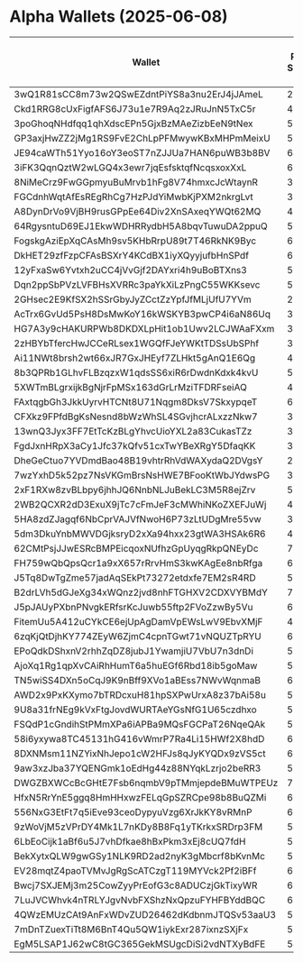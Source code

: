 # Alpha Wallets (2025-06-08)

| Wallet | Risk Score | Backtesting ROI (SOL) | Portfolio Value (USD) | SOL Balance | Farming Attempts / Total Tokens | Farming Ratio (%) | Median/Avg Risk of Last 10 Tokens | Median/Avg MC of Last 10 Tokens | Winrate (%) | ROI (%) | ROI (1D) (%) | Win Rate 1D (%) | Tokens (1D) | ROI (7D) (%) | Win Rate 7D (%) | Tokens (7D) | ROI (30D) (%) | Win Rate 30D (%) | Tokens (30D) | Realized Gains (USD) | Unrealized Gains (USD) | Median/Avg Holding Time (min) | Buy Size | Median/Avg Profit % Per Trade | Median/Avg Loss % Per Trade |
|----------|----------|----------|----------|----------|----------|----------|----------|----------|----------|----------|----------|----------|----------|----------|----------|----------|----------|----------|----------|----------|----------|----------|----------|----------|----------|
| 3wQ1R81sCC8m73w2QSwEZdntPiYS8a3nu2ErJ4jJAmeL | 26.67 | 1587.78% | $11284.45 | 8.7299 | 0 / 43 | 0.00% | 0.00/2.40 | $6.09M/$38.13M | 46.51% | 9.98% | 51.32% | 75.00% | 3 | 39.68% | 66.67% | 4 | 290.98% | 50.00% | 5 | $2608.69 | $641.76 | 1467.80/20223.99 | $184.00 | 17.36%/116.91% | -10.74%/-11.81% |
| Ckd1RRG8cUxFigfAFS6J73u1e7R9Aq2zJRuJnN5TxC5r | 42.37 | 31.67% | $6629.77 | 25.0533 | 0 / 42 | 0.00% | 0.00/1.10 | $8.46M/$109.17M | 50.00% | 46.05% | 2.24% | 50.00% | 1 | 2.60% | 100.00% | 1 | 15.70% | 66.67% | 5 | $16683.53 | $288.70 | 4982.74/29717.06 | $272.34 | 43.95%/88.42% | -81.37%/-63.37% |
| 3poGhoqNHdfqq1qhXdscEPn5GjxBzMAeZizbEeN9tNex | 51.26 | 28.50% | $3238.59 | 10.8955 | 0 / 15 | 0.00% | 4.00/3.10 | $25.73K/$565.45K | 66.67% | 79.04% | 8.33% | 60.00% | 2 | 82.34% | 80.00% | 7 | 100.00% | 66.67% | 15 | $6032.66 | $145.32 | 84.82/4511.57 | $404.99 | -/- | -/- |
| GP3axjHwZZ2jMg1RS9FvE2ChLpPFMwywKBxMHPmMeixU | 58.85 | 7.37% | $1100.11 | 5.9663 | 0 / 12 | 0.00% | 5.00/4.90 | $8.69K/$203.10K | 66.67% | 49.12% | 10.91% | 100.00% | 0 | 4704.94% | 72.73% | 11 | 100.00% | 66.67% | 12 | $1220.53 | $77.98 | 53.45/664.07 | $192.04 | -/- | -/- |
| JE94caWTh51Yyo16oY3eoST7nZJJUa7HAN6puWB3b8BV | 64.08 | 7.20% | $4061.76 | 6.8301 | 1 / 14 | 7.14% | 5.00/4.90 | $23.00K/$448.71K | 78.57% | 99.29% | 23.00% | 88.89% | 8 | 5205.94% | 85.71% | 12 | 100.00% | 78.57% | 14 | $2290.36 | $1059.11 | 739.21/1822.65 | $218.60 | -/- | -/- |
| 3iFK3QqnQztW2wLGQ4x3ewr7jqEsfsktqfNcqsxoxXxL | 69.32 | 4.05% | $2677.71 | 5.8674 | 3 / 32 | 9.38% | 5.50/6.00 | $54.29K/$150.61K | 53.13% | 20.18% | 70.18% | 66.67% | 15 | 100.00% | 53.12% | 32 | 100.00% | 53.12% | 32 | $1631.61 | $-36.95 | 26.87/344.84 | $108.93 | -/- | -/- |
| 8NiMeCrz9FwGGpmyuBuMrvb1hFg8V74hmxcJcWtaynR | 36.00 | 2.15% | $238874.05 | 1100.9473 | 0 / 28 | 0.00% | 2.00/3.30 | $6.25M/$7.69M | 64.29% | 76.95% | 2.20% | 50.00% | 0 | 14.94% | 100.00% | 0 | 82.86% | 80.00% | 5 | $344438.49 | $81192.11 | 431.98/5915.56 | $2610.21 | 151.24%/427.07% | -42.51%/-45.39% |
| FGCdnhWqtAfEsREgRhCg7HzPJdYiMwbKjPXM2nkrgLvt | 39.72 | 2.14% | $6566.80 | 8.7613 | 3 / 214 | 1.40% | 4.00/4.40 | $401.62K/$746.72K | 45.79% | 20.55% | 2.10% | 77.78% | 0 | 44.86% | 55.56% | 17 | 586.40% | 54.41% | 56 | $13721.43 | $215.36 | 472.79/5353.45 | $121.44 | 12.87%/49.17% | -22.10%/-26.32% |
| A8DynDrVo9VjBH9rusGPpEe64Div2XnSAxeqYWQt62MQ | 43.64 | 1.76% | $2202.43 | 6.5311 | 0 / 25 | 0.00% | 3.50/3.60 | $3.25M/$6.47M | 52.00% | 18.24% | 15.65% | 75.00% | 1 | 23.03% | 47.06% | 15 | 100.00% | 52.00% | 25 | $3806.88 | $1353.24 | 493.11/1905.98 | $286.89 | -/- | -/- |
| 64RgysntuD69EJ1EkwWDHRRydbH5A8bqvTuwuDA2ppuQ | 50.99 | 0.10% | $3179.81 | 16.9240 | 3 / 50 | 6.00% | 5.00/4.90 | $646.42K/$1.42M | 54.00% | 15.09% | 9.67% | 75.00% | 2 | 80.79% | 66.67% | 11 | 392.74% | 52.38% | 40 | $9334.58 | $135.59 | 152.53/5933.76 | $196.00 | 26.62%/32.06% | -8.40%/-9.37% |
| FogskgAziEpXqCAsMh9sv5KHbRrpU89t7T46RkNK9Byc | 67.03 | 0.04% | $9972.72 | 5.9711 | 0 / 28 | 0.00% | 4.00/3.50 | $27.11K/$9.92M | 64.29% | 382.50% | 0.13% | 100.00% | 0 | 0.27% | 100.00% | 0 | 1.65% | 100.00% | 0 | $281972.26 | $-70.71 | 18.66/14782.08 | $92.86 | 7.83%/32.86% | -38.26%/-45.80% |
| DkHET29zfFzpCFAsBSXrY4KCdBX1iyXQyyjufbHnSPdf | 62.65 | 0.03% | $5267.77 | 10.1035 | 4 / 48 | 8.33% | 4.00/5.00 | $92.05K/$174.96K | 52.08% | 17.05% | 123.94% | 83.33% | 1 | 100.00% | 52.08% | 48 | 100.00% | 52.08% | 48 | $5730.80 | $117.02 | 48.06/254.76 | $292.68 | -/- | -/- |
| 12yFxaSw6Yvtxh2uCC4jVvGjf2DAYxri4h9uBoBTXns3 | 59.85 | 0.00% | $27815.67 | 112.7343 | 1 / 26 | 3.85% | 10.00/6.70 | $6.66K/$436.74K | 50.00% | 71.88% | 382.32% | 100.00% | 1 | 374.69% | 50.00% | 2 | 374.02% | 33.33% | 2 | $16352.70 | $-59.13 | 324.66/2039.02 | $866.71 | 29.53%/1203.37% | -70.86%/-71.52% |
| Dqn2ppSbPVzLVFBHsXVRRc3paYkXiLzPngC55WKKsevc | 50.00 | 0.00% | $34450.30 | 191.6980 | 1 / 25 | 4.00% | 4.00/4.50 | $4.19K/$74.81K | 56.00% | 330.99% | 0.32% | 100.00% | 1 | 1054.48% | 80.00% | 5 | 1093.07% | 62.50% | 14 | $20657.56 | $6200.06 | 26.29/1336.41 | $244.45 | 26.67%/184.19% | -34.28%/-44.41% |
| 2GHsec2E9KfSX2hSSrGbyJyZCctZzYpfJfMLjUfU7YVm | 26.67 | -0.16% | $43057.17 | 62.9899 | 0 / 16 | 0.00% | 0.00/2.00 | $1.85M/$6.94M | 68.75% | 17.35% | 10.26% | 50.00% | 0 | 351.43% | 66.67% | 9 | 100.00% | 68.75% | 16 | $23997.79 | $-561.72 | 2769.24/6196.86 | $1471.87 | -/- | -/- |
| AcTrx6GvUd5PsH8DsMwKoY16kWSKYB3pwCP4i6aN86Uq | 36.72 | -0.21% | $8276.87 | 22.5235 | 1 / 35 | 2.86% | 5.00/5.50 | $3.08M/$3.34M | 65.71% | 29.72% | 1.05% | 33.33% | 1 | 26.24% | 81.82% | 2 | 4014.04% | 70.97% | 31 | $3892.96 | $440.31 | 2490.31/5908.59 | $101.14 | 12.16%/12.16% | -10.48%/-17.07% |
| HG7A3y9cHAKURPWb8DKDXLpHit1ob1Uwv2LCJWAaFXxm | 36.02 | -0.23% | $8548.21 | 9.2693 | 0 / 24 | 0.00% | 4.00/2.90 | $1.22M/$1.41M | 58.33% | 16.28% | 20.94% | 71.43% | 3 | 136.57% | 57.14% | 21 | 100.00% | 58.33% | 24 | $13377.93 | $3561.32 | 233.77/986.77 | $1158.62 | -/- | -/- |
| 2zHBYbTfercHwJCCeRLsex1WGQfFJeYWKtTDSsUbSPhf | 33.01 | -0.25% | $1485.64 | 9.9963 | 0 / 103 | 0.00% | 0.00/0.00 | $20.32M/$38.00M | 61.17% | 4.73% | 3.74% | 100.00% | 0 | 20.49% | 62.50% | 2 | 5.37% | 61.11% | 6 | $8523.61 | $343.11 | 4334.68/52805.55 | $131.67 | 10.48%/16.24% | -10.52%/-21.46% |
| Ai11NWt8brsh2wt66xJR7GxJHEyf7ZLHkt5gAnQ1E6Qg | 47.00 | -0.26% | $15998.97 | 34.9105 | 0 / 20 | 0.00% | 4.00/3.80 | $140.06K/$589.53K | 55.00% | 8.85% | 19.88% | 58.33% | 6 | 100.00% | 55.00% | 20 | 100.00% | 55.00% | 20 | $2102.96 | $1434.62 | 212.21/941.76 | $647.33 | -/- | -/- |
| 8b3QPRb1GLhvFLBzqzxW1qdsSS6xiR6rDwdnKdxk4kvU | 58.42 | -0.42% | $2582.13 | 16.4013 | 0 / 19 | 0.00% | 4.00/3.50 | $590.08K/$4.66M | 73.68% | 8.75% | 5.26% | 100.00% | 0 | 113.80% | 100.00% | 0 | 100.00% | 73.68% | 19 | $2806.19 | $674.48 | 1721.58/6018.55 | $155.19 | -/- | -/- |
| 5XWTmBLgrxijkBgNjrFpMSx163dGrLrMziTFDRFseiAQ | 41.59 | -0.56% | $6542.62 | 44.0269 | 0 / 12 | 0.00% | 5.00/3.90 | $646.02K/$6.52M | 83.33% | 34.69% | 19.14% | 100.00% | 1 | 4915.81% | 81.82% | 10 | 100.00% | 83.33% | 12 | $3033.29 | $-51.45 | 534.20/1369.35 | $421.85 | -/- | -/- |
| FAxtqgbGh3JkkUyrvHTCNt8U71Nqgm8DksV7SkxypqeT | 61.00 | -0.63% | $16477.22 | 45.8135 | 0 / 13 | 0.00% | 4.00/4.00 | $0.00/$0.00 | 46.15% | 98.42% | 0.64% | 71.43% | 5 | 22.99% | 87.50% | 5 | 50.87% | 54.55% | 11 | $16144.91 | $1662.93 | 51967.89/51967.89 | $65.49 | 1005.26%/1005.26% | -/- |
| CFXkz9FPfdBgKsNesnd8bWzWhSL4SGvjhcrALxzzNkw7 | 32.44 | -0.69% | $2010.40 | 5.0457 | 0 / 24 | 0.00% | 0.00/1.00 | $10.48M/$14.44M | 70.83% | 31.32% | 1.03% | 28.57% | 1 | 71.03% | 72.73% | 17 | 100.00% | 73.91% | 24 | $1959.88 | $351.61 | 1951.49/3816.03 | $34.29 | -/- | -/- |
| 13wnQ3Jyx3FF7EtTcKzBLgYhvcUioYXL2a83CukasTZz | 30.29 | -0.72% | $10756.52 | 72.3725 | 5 / 152 | 3.29% | 0.00/1.00 | $3.46K/$821.01K | 70.39% | 6.60% | 780.06% | 50.00% | 3 | 432.06% | 75.00% | 9 | 361.77% | 73.47% | 37 | $1270.59 | $-54.69 | 23.79/429.79 | $74.85 | 31.19%/38.30% | -84.98%/-73.94% |
| FgdJxnHRpX3aCy1Jfc37kQfv51cxTwYBeXRgY5DfaqKK | 30.09 | -0.80% | $28274.06 | 114.1501 | 44 / 512 | 8.59% | 4.50/4.00 | $2.82M/$3.15M | 55.86% | 10.69% | 0.17% | 83.33% | 1 | 2.75% | 83.78% | 10 | 14.27% | 68.07% | 90 | $342598.24 | $3974.17 | 823.04/21513.21 | $1289.58 | 11.33%/37.21% | -14.65%/-26.27% |
| DheGeCtuo7YVDmdBao48B19vhtrRhVdWAXydaQ2DVgsY | 26.65 | -0.87% | $5891.95 | 37.7035 | 5 / 110 | 4.55% | 0.00/1.40 | $6.34M/$10.89M | 77.27% | 7.92% | 0.40% | 60.00% | 1 | 4.05% | 85.00% | 14 | 1190.23% | 76.77% | 93 | $12780.11 | $2413.62 | 463.97/3395.94 | $160.79 | 11.56%/14.46% | -5.61%/-6.15% |
| 7wzYxhD5k52pz7NsVKGmBrsNsHWE7BFooKtWbJYdwsPG | 38.86 | -1.18% | $2962.09 | 19.9308 | 3 / 91 | 3.30% | 0.00/2.00 | $8.30M/$13.16M | 48.35% | 0.61% | 8.71% | 88.89% | 0 | 16.53% | 52.38% | 4 | 38.68% | 45.45% | 19 | $1840.86 | $343.63 | 4183.00/12257.69 | $242.36 | 1.85%/4.26% | -2.29%/-14.50% |
| 2xF1RXw8zvBLbpy6jhhJQ6NnbNLJuBekLC3M5R8ejZrv | 52.25 | -1.43% | $13121.34 | 8.3891 | 1 / 20 | 5.00% | 3.50/3.40 | $12.08M/$82.19M | 50.00% | 56.78% | 1.25% | 100.00% | 0 | 3.95% | 100.00% | 0 | 7.20% | 75.00% | 2 | $124987.26 | $1596.55 | 8550.94/21042.88 | $198.55 | 51.50%/89.72% | -23.51%/-33.35% |
| 2WB2QCXR2dD3ExuX9jTc7cFmJeF3cMWhiNKoZXEFJuWj | 42.00 | -1.52% | $5001.49 | 29.4212 | 0 / 17 | 0.00% | 0.00/1.70 | $2.61M/$42.23M | 70.59% | 10.95% | 15.91% | 50.00% | 1 | 8.07% | 33.33% | 1 | 730.03% | 75.00% | 8 | $7066.85 | $129.66 | 403.28/4528.09 | $666.90 | 13.36%/12.69% | -14.42%/-13.36% |
| 5HA8zdZJagqf6NbCprVAJVfNwoH6P73zLtUDgMre55vw | 36.01 | -1.53% | $3014.90 | 19.7720 | 1 / 66 | 1.52% | 5.00/4.80 | $2.28M/$2.92M | 51.52% | 26.02% | 30.26% | 33.33% | 6 | 493.89% | 47.46% | 53 | 100.00% | 51.52% | 66 | $2969.12 | $3.28 | 107.63/1257.06 | $30.64 | -/- | -/- |
| 5dm3DkuYnbMWVDGjksryD2xXa94hxx23gtWA3HSAk6R6 | 41.11 | -1.58% | $2479.60 | 16.6835 | 5 / 55 | 9.09% | 1.00/1.90 | $3.44M/$7.03M | 81.82% | 30.40% | 2.37% | 71.43% | 2 | 44.72% | 88.24% | 14 | 146.43% | 94.74% | 14 | $34623.48 | $260.66 | 462.49/7120.11 | $492.77 | 21.15%/101.13% | -1.56%/-3.09% |
| 62CMtPsjJJwESRcBMPEicqoxNUfhzGpUyqgRkpQNEyDc | 77.73 | -1.60% | $2271.22 | 15.2791 | 3 / 30 | 10.00% | 4.00/4.20 | $69.17K/$2.61M | 50.00% | 14.93% | 1.17% | 100.00% | 1 | 30.97% | 40.00% | 9 | 225.57% | 47.83% | 22 | $9332.92 | $-10.39 | 14.27/2910.42 | $182.70 | 17.61%/75.11% | -29.99%/-21.08% |
| FH759wQbQpsQcr1a9xX657rRrvHmS3kwKAgEe8nbRfga | 68.35 | -1.75% | $3648.53 | 10.5274 | 0 / 31 | 0.00% | 4.00/3.70 | $5.74K/$94.58K | 48.39% | 11.59% | 6.67% | 100.00% | 0 | 6.68% | 100.00% | 0 | 22.21% | 100.00% | 0 | $3071.23 | $-29.87 | 173.02/12631.96 | $177.99 | 18.37%/50.36% | -35.38%/-37.60% |
| J5Tq8DwTgZme57jadAqSEkPt73272etdxfe7EM2sR4RD | 57.87 | -2.36% | $4932.01 | 33.1849 | 11 / 150 | 7.33% | 4.50/5.60 | $35.68K/$1.60M | 49.33% | 11.09% | 2.89% | 50.00% | 2 | 34.24% | 46.43% | 26 | 589.41% | 50.00% | 121 | $17068.35 | $-17.47 | 48.99/825.98 | $398.21 | 12.78%/24.23% | -20.30%/-32.02% |
| B2drLVh5dGJeXg34xWQnz2jvd8nhFTGHXV2CDXVYBMdY | 71.32 | -3.80% | $1290.34 | 8.6847 | 2 / 24 | 8.33% | 3.00/3.20 | $4.20K/$4.21K | 66.67% | 36.94% | 0.24% | 100.00% | 1 | 44.59% | 61.11% | 18 | 100.00% | 66.67% | 24 | $1374.64 | $0.00 | 2.80/37.59 | $155.07 | -/- | -/- |
| J5pJAUyPXbnPNvgkERfsrKcJuwb55ftp2FVoZzwBy5Vu | 60.63 | -3.94% | $7374.49 | 49.6231 | 0 / 20 | 0.00% | 1.00/2.40 | $117.76K/$1.45B | 45.00% | 153.46% | 23.79% | 100.00% | 0 | 23.79% | 100.00% | 0 | 27.14% | 100.00% | 1 | $16047.84 | $-1.26 | 1154.23/24046.24 | $163.23 | 14.44%/120.15% | -48.77%/-43.64% |
| FitemUu5A412uCYkCE6ejUpAgDamVpEWsLwV9EbvXMjF | 43.07 | -4.16% | $9481.48 | 7.8776 | 2 / 184 | 1.09% | 4.50/4.00 | $27.02K/$741.27K | 45.11% | 89.58% | 0.56% | 80.00% | 2 | 1.27% | 71.43% | 2 | 6.32% | 52.00% | 14 | $17649.76 | $759.77 | 650.33/12326.36 | $51.82 | 28.37%/101.26% | -53.71%/-58.01% |
| 6zqKjQtDjhKY774ZEyW6ZjmC4cpnTGwt71vNQUZTpRYU | 63.42 | -4.55% | $13271.27 | 28.0709 | 3 / 45 | 6.67% | 6.50/7.10 | $118.23K/$138.20K | 46.67% | 56.01% | 1.82% | 100.00% | 1 | 62.29% | 50.00% | 17 | 65.13% | 50.00% | 23 | $38422.85 | $70.18 | 4453.36/34423.10 | $606.59 | 56.63%/155.97% | -84.03%/-70.58% |
| EPoQdkDShxnV2rhhZqDZ8jubJ1YwamjiU7VbU7n3dnDi | 53.06 | -5.17% | $2025.35 | 8.7802 | 0 / 12 | 0.00% | 4.50/3.60 | $287.16K/$626.83K | 58.33% | 17.97% | 289.56% | 83.33% | 3 | 100.00% | 58.33% | 12 | 100.00% | 58.33% | 12 | $2147.58 | $68.93 | 443.39/1026.57 | $564.59 | -/- | -/- |
| AjoXq1Rg1qpXvCAiRhHumT6a5huEGf6Rbd18ib5goMaw | 54.93 | -5.21% | $7623.16 | 37.1034 | 3 / 51 | 5.88% | 4.00/4.40 | $4.91K/$33.55K | 66.67% | 45.33% | 3.24% | 68.75% | 12 | 100.00% | 66.67% | 51 | 100.00% | 66.67% | 51 | $3595.36 | $472.44 | 34.74/357.76 | $115.41 | -/- | -/- |
| TN5wiSS4DXn5oCqJ9K9nBff9XVo1aBEss7NWvWqnmaB | 66.48 | -5.75% | $1582.81 | 10.6460 | 3 / 34 | 8.82% | 4.00/4.00 | $4.75K/$16.26K | 58.82% | 24.90% | 16.89% | 66.67% | 5 | 100.00% | 58.82% | 34 | 100.00% | 58.82% | 34 | $1159.67 | $0.00 | 6.14/52.82 | $90.57 | -/- | -/- |
| AWD2x9PxKXymo7bTRDcxuH81hpSXPwUrxA8z37bAi58u | 53.96 | -5.90% | $6727.16 | 45.2655 | 1 / 38 | 2.63% | 4.00/4.20 | $4.34K/$6.47K | 50.00% | 55.30% | 6.52% | 40.00% | 5 | 268.00% | 64.71% | 17 | 100.00% | 50.00% | 38 | $9014.41 | $-0.00 | 16.84/32.55 | $284.25 | -/- | -/- |
| 9U8a31frNEg9kVxFtgJovdWURTAeYGsNfG1U65czdhxo | 56.00 | -5.92% | $99336.53 | 150.4257 | 0 / 31 | 0.00% | 5.00/5.50 | $118.33K/$402.33K | 48.39% | 21.61% | 4.18% | 100.00% | 1 | 31.93% | 90.00% | 5 | 495.35% | 50.00% | 22 | $2880.66 | $1049.29 | 1283.26/6521.84 | $428.24 | 50.77%/73.61% | -14.86%/-19.44% |
| FSQdP1cGndihStPMmXPa6iAPBa9MQsFGCPaT26NqeQAk | 57.51 | -6.23% | $2192.41 | 14.7515 | 2 / 183 | 1.09% | 4.00/3.40 | $42.78K/$462.96K | 61.75% | 16.20% | 5.44% | 66.67% | 3 | 0.16% | 44.44% | 9 | 121.93% | 62.30% | 60 | $5916.82 | $159.22 | 69.15/508.43 | $77.86 | 19.47%/25.83% | -17.49%/-24.86% |
| 58i6yxywa8TC45131hG416vWmrP7Ra4Li15HWf2X8hdD | 62.51 | -6.86% | $9404.14 | 25.0563 | 1 / 16 | 6.25% | 4.00/4.40 | $16.91K/$129.29K | 56.25% | 52.52% | 5.60% | 75.00% | 3 | 40.41% | 66.67% | 9 | 100.00% | 56.25% | 16 | $10401.08 | $1129.77 | 16.82/2641.81 | $605.43 | -/- | -/- |
| 8DXNMsm11NZYixNhJepo1cW2HFJs8qJyKYQDx9zVS5ct | 62.71 | -7.24% | $2872.56 | 14.2544 | 1 / 12 | 8.33% | 3.50/4.70 | $4.23K/$8.87K | 50.00% | 44.46% | 8.64% | 66.67% | 1 | 2197.59% | 62.50% | 8 | 100.00% | 50.00% | 12 | $1760.68 | $-28.40 | 62.57/603.32 | $225.61 | -/- | -/- |
| 9aw3xzJba37YQENGmk1oEdHg44z88NYqkLzrjo2beRR3 | 58.37 | -8.30% | $1127.48 | 7.5894 | 0 / 35 | 0.00% | 10.00/9.50 | $903.29K/$870.51K | 80.00% | 33.60% | 19.32% | 100.00% | 0 | 35.27% | 80.00% | 5 | 262.62% | 80.95% | 22 | $1082.84 | $115.97 | 881.71/913.02 | $98.81 | 37.42%/31.39% | -96.04%/-96.04% |
| DWGZBXWCcBcGHtE7Fsb6nqmbV9pTMmjepdeBMuWTPEUz | 72.82 | -8.40% | $6029.84 | 40.5762 | 5 / 68 | 7.35% | 3.00/3.80 | $4.18K/$4.12K | 64.71% | 23.36% | 0.30% | 100.00% | 1 | 0.30% | 100.00% | 1 | 6.39% | 57.14% | 7 | $3195.11 | $-75.21 | 11.75/18.64 | $182.38 | 22.69%/46.40% | -14.59%/-18.27% |
| HfxN5RrYnE5ggq8HmHHxwzFELqGpSZRCpe98b8BuQZMi | 60.28 | -8.64% | $13642.05 | 40.1104 | 1 / 33 | 3.03% | 7.50/6.00 | $6.86K/$5.98M | 45.45% | 14.64% | 2.03% | 100.00% | 1 | 74.04% | 60.00% | 16 | 100.00% | 45.45% | 33 | $11860.53 | $849.20 | 38.45/2030.35 | $681.81 | -/- | -/- |
| 556NxG3EtFt7q5iEve93ceoDypyuVzg6XrJkKY8vRMnP | 60.76 | -8.90% | $1677.06 | 10.4984 | 0 / 23 | 0.00% | 4.00/4.70 | $4.20K/$8.01K | 47.83% | 25.55% | 354.61% | 54.55% | 11 | 100.00% | 47.83% | 23 | 100.00% | 47.83% | 23 | $1312.69 | $79.14 | 13.41/13.75 | $165.38 | -/- | -/- |
| 9zWoVjM5zVPrDY4Mk1L7nKDy8B8Fq1yTKrkxSRDrp3FM | 54.97 | -9.12% | $4452.24 | 29.9574 | 2 / 38 | 5.26% | 4.00/3.60 | $10.15K/$15.38K | 84.21% | 19.07% | 98.72% | 88.24% | 14 | 100.00% | 84.21% | 38 | 100.00% | 84.21% | 38 | $4859.00 | $0.00 | 36.30/160.09 | $420.01 | -/- | -/- |
| 6LbEoCijk1aBf6u5J7vhDfkae8hBxPkm3xEj8cUQ7fdH | 52.83 | -9.80% | $1172.31 | 6.2852 | 0 / 17 | 0.00% | 3.00/3.90 | $4.56K/$5.39K | 64.71% | 53.23% | 939.40% | 80.00% | 5 | 970.80% | 62.50% | 14 | 100.00% | 64.71% | 17 | $1060.79 | $13.31 | 271.55/677.69 | $86.98 | -/- | -/- |
| BekXytxQLW9gwGSy1NLK9RD2ad2nyK3gMbcrf8bKvnMc | 52.52 | -10.68% | $3978.44 | 11.3017 | 0 / 46 | 0.00% | 5.00/5.40 | $2.28M/$20.53M | 45.65% | 96.17% | 1.01% | 100.00% | 2 | 1.43% | 100.00% | 3 | 1.00% | 39.39% | 32 | $95517.34 | $620.36 | 2644.89/9191.92 | $758.23 | 153.29%/149.74% | -73.34%/-59.44% |
| EV28mqtZ4paoTVMvJgRgScATCzgT119MYVck2Pf2iBFf | 66.89 | -11.05% | $1201.24 | 6.3940 | 3 / 88 | 3.41% | 3.50/3.80 | $4.36K/$8.46K | 47.73% | 6.40% | 9.00% | 75.00% | 4 | 11.90% | 47.83% | 23 | 100.00% | 47.73% | 88 | $1458.45 | $54.38 | 10.43/209.05 | $218.88 | -/- | -/- |
| Bwcj7SXJEMj3m25CowZyyPrEofG3c8ADUCzjGkTixyWR | 61.50 | -11.52% | $1856.30 | 11.5888 | 3 / 88 | 3.41% | 6.00/6.40 | $33.83K/$35.37K | 47.73% | 5.51% | 36.63% | 35.71% | 12 | 216.51% | 45.28% | 53 | 12383.53% | 47.13% | 87 | $1032.75 | $-12.85 | 13.93/124.40 | $122.65 | 15.14%/15.14% | -/- |
| 7LuJVCWhvk4nTRLYJgvNvbFXShzNxQpzuFYHFBYddBQC | 66.32 | -12.44% | $1356.17 | 9.1257 | 67 / 671 | 9.99% | 4.00/3.70 | $4.18K/$4.18K | 73.03% | 14.64% | 0.16% | 50.00% | 8 | 0.29% | 61.54% | 13 | 57.11% | 67.33% | 251 | $15089.93 | $-0.00 | 6.24/7.28 | $145.65 | 8.37%/21.56% | -2.31%/-3.31% |
| 4QWzEMUzCAt9AnFxWDvZUD26462dKdbnmJTQSv53aaU3 | 56.83 | -13.04% | $1156.24 | 7.7808 | 2 / 54 | 3.70% | 4.00/3.80 | $4.59K/$27.07K | 53.70% | 7.05% | 16.57% | 60.00% | 4 | 463.27% | 61.11% | 17 | 466.09% | 61.90% | 17 | $1225.65 | $0.00 | 60.35/2708.03 | $114.55 | 28.73%/39.29% | -22.02%/-34.42% |
| 7mDnTZuexTiTt8M6BnT4Qu5QW1iykExr287ixnzSXjFx | 55.15 | -13.25% | $1180.03 | 7.9369 | 0 / 79 | 0.00% | 3.00/3.10 | $4.23K/$4.15K | 63.29% | 17.68% | 12.74% | 70.00% | 10 | 56.27% | 60.87% | 23 | 100.00% | 63.29% | 79 | $1981.17 | $0.00 | 12.97/14.77 | $119.78 | -/- | -/- |
| EgM5LSAP1J62wC8tGC365GekMSUgcDiSi2vdNTXyBdFE | 54.58 | -13.80% | $7348.10 | 49.4426 | 1 / 14 | 7.14% | 4.00/3.80 | $4.25K/$4.51K | 57.14% | 56.32% | 23107.74% | 100.00% | 1 | 7360.46% | 78.57% | 10 | 100.00% | 57.14% | 14 | $4230.91 | $0.00 | 66.84/2116.47 | $216.42 | -/- | -/- |
